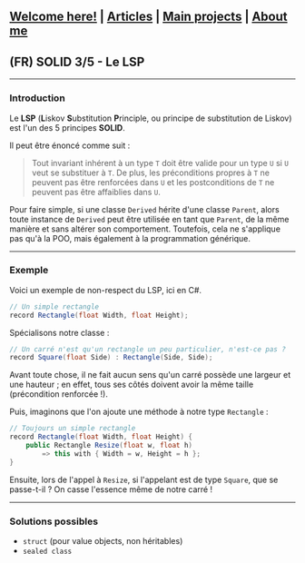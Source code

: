 ## [Welcome here!](https://vpenando.github.io) | [Articles](https://vpenando.github.io/articles.html) | [Main projects](https://vpenando.github.io/projects.html) | [About me](https://vpenando.github.io/about.html)

## (FR) SOLID 3/5 - Le LSP

---

### Introduction

Le **LSP** (**L**iskov **S**ubstitution **P**rinciple, ou principe de substitution de Liskov) est l'un des 5 principes **SOLID**.

Il peut être énoncé comme suit :

> Tout invariant inhérent à un type `T` doit être valide pour un type `U` si `U` veut se substituer à `T`. De plus, les préconditions propres à `T` ne peuvent pas être renforcées dans `U` et les postconditions de `T` ne peuvent pas être affaiblies dans `U`.

Pour faire simple, si une classe `Derived` hérite d'une classe `Parent`, alors toute instance de `Derived` peut être utilisée en tant que `Parent`, de la même manière et sans altérer son comportement.
Toutefois, cela ne s'applique pas qu'à la POO, mais également à la programmation générique.

---

### Exemple

Voici un exemple de non-respect du LSP, ici en C#.
```c#
// Un simple rectangle
record Rectangle(float Width, float Height);
```
Spécialisons notre classe :
```c#
// Un carré n'est qu'un rectangle un peu particulier, n'est-ce pas ?
record Square(float Side) : Rectangle(Side, Side);
```

Avant toute chose, il ne fait aucun sens qu'un carré possède une largeur et une hauteur ; en effet, tous ses côtés doivent avoir la même taille (précondition renforcée !).

Puis, imaginons que l'on ajoute une méthode à notre type `Rectangle` :
```c#
// Toujours un simple rectangle
record Rectangle(float Width, float Height) {
    public Rectangle Resize(float w, float h)
        => this with { Width = w, Height = h };
}
```
Ensuite, lors de l'appel à `Resize`, si l'appelant est de type `Square`, que se passe-t-il ? On casse l'essence même de notre carré !

---

### Solutions possibles

- `struct` (pour value objects, non héritables)
- `sealed class`
